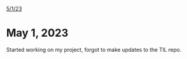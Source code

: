[5/1/23](#may-01-2023)<br>

# May 1, 2023 

Started working on my project, forgot to make updates to the TIL repo.